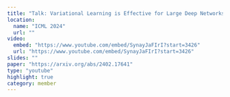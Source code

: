 ```yaml
---
title: "Talk: Variational Learning is Effective for Large Deep Networks"
location:
  name: "ICML 2024"
  url: ""
video:
  embed: "https://www.youtube.com/embed/SynayJaFIrI?start=3426"
  url: "https://www.youtube.com/embed/SynayJaFIrI?start=3426"
slides: ""
paper: "https://arxiv.org/abs/2402.17641"
type: "youtube"
highlight: true
category: member
---
```


